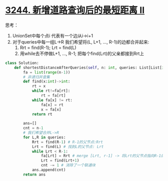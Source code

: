 # [3244. 新增道路查询后的最短距离 II](https://leetcode.cn/problems/shortest-distance-after-road-addition-queries-ii/)
思考：
1. UnionSet中每个点i 代表有一个边从i->i+1
2. 对于queries中每一组L->R 我们希望将(L, L+1, ..., R-1)的边都合并起来:
	1. Rrt = find(R-1); Lrt = find(L)
	2. 用while去不停做L+1, ..., R-1; 把每个find(Lrt)的父亲都接到Rrt上
```python fold
class Solution:
    def shortestDistanceAfterQueries(self, n: int, queries: List[List[int]]) -> List[int]:                
        fa = list(range(n-1))
        # 非递归并查集
        def find(x:int)->int:
            rt = x
            while rt!=fa[rt]:
                rt = fa[rt]
            while fa[x] != rt:
                fa[x] = rt
                x = fa[x]
            return rt
        
        ans=[]
        cnt = n-1
        # 我们希望合并L->R
        for L,R in queries:
            Rrt = find(R-1) # R-1的父节点:Rrt
            Lrt = find(L) # 找到L的父节点: Lrt
            while Lrt < R-1:
                fa[Lrt] = Rrt # merge [Lrt, r-1] -> 将Lrt的父节点指向R-1的父节点:Rrt
                Lrt = find(Lrt+1)
                cnt -= 1 # 消除了一个联通块
            ans.append(cnt)
        return ans
```